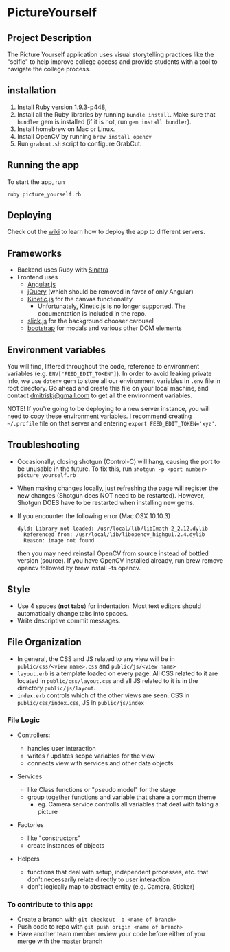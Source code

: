 PictureYourself
===============

## Project Description
The Picture Yourself application uses visual storytelling practices like the "selfie" to help improve college access and provide students with a tool to navigate the college process.

## installation

1. Install Ruby version 1.9.3-p448,
2. Install all the Ruby libraries by running `bundle install`. Make sure that `bundler` gem is installed (if it is not, run `gem install bundler`).
3. Install homebrew on Mac or Linux.
4. Install OpenCV by running `brew install opencv`
5. Run `grabcut.sh` script to configure GrabCut.

## Running the app

To start the app, run

```
ruby picture_yourself.rb
```

## Deploying

Check out the [wiki](https://github.com/berkeleygamelab/PictureYourself/wiki) to learn how to deploy the app to different servers.

## Frameworks

  - Backend uses Ruby with [Sinatra](http://www.sinatrarb.com/)
  - Frontend uses
    - [Angular.js](https://angularjs.org/)
    - [jQuery](https://jquery.com/) (which should be removed in favor of only Angular)
    - [Kinetic.js](http://kineticjs.com/) for the canvas functionality
      - Unfortunately, Kinetic.js is no longer supported. The documentation is included in the repo.
    - [slick.js](http://kenwheeler.github.io/slick/) for the background chooser carousel
    - [bootstrap](http://getbootstrap.com/) for modals and various other DOM elements

## Environment variables
You will find, littered throughout the code, reference to environment variables (e.g. `ENV["FEED_EDIT_TOKEN"]`). In order to avoid leaking private info, we use
`dotenv` gem to store all our environment variables in `.env` file in root directory. Go ahead and create this file on your local machine, and contact
dmitriskj@gmail.com to get all the environment variables.

NOTE! If you're going to be deploying to a new server instance, you will need to
copy these environment variables. I recommend creating `~/.profile` file on that
server and entering `export FEED_EDIT_TOKEN='xyz'`.

## Troubleshooting
- Occasionally, closing shotgun (Control-C) will hang, causing the port to be unusable in the future. To fix this, run `shotgun -p <port number> picture_yourself.rb`
- When making changes locally, just refreshing the page will register the new changes (Shotgun does NOT need to be restarted). However, Shotgun DOES have to be restarted when installing new gems.
- If you encounter the following error (Mac OSX 10.10.3)

  ```
  dyld: Library not loaded: /usr/local/lib/libImath-2_2.12.dylib
    Referenced from: /usr/local/lib/libopencv_highgui.2.4.dylib
    Reason: image not found
  ```
  then you may need reinstall OpenCV from source instead of bottled version (source). If you have OpenCV installed already, run   brew remove opencv followed by brew install -fs opencv.


## Style
- Use 4 spaces (**not tabs**) for indentation. Most text editors should automatically change tabs into spaces.
- Write descriptive commit messages.


## File Organization
  - In general, the CSS and JS related to any view will be in `public/css/<view name>.css` and `public/js/<view name>`
  - `layout.erb` is a template loaded on every page. All CSS related to it are located in `public/css/layout.css` and all JS related to it is in the directory `public/js/layout`.
  - `index.erb` controls which of the other views are seen. CSS in `public/css/index.css`, JS in `public/js/index`

### File Logic

  - Controllers:
    - handles user interaction
    - writes / updates scope variables for the view
    - connects view with services and other data objects

  - Services
    - like Class functions or "pseudo model" for the stage
    - group together functions and variable that share a common theme
        - eg. Camera service controlls all variables that deal with taking a picture

  - Factories
    - like "constructors"
    - create instances of objects

  - Helpers
    - functions that deal with setup, independent processes, etc. that don't necessarily relate directly to user interaction
    - don't logically map to abstract entity (e.g. Camera, Sticker)



### To contribute to this app:

- Create a branch with `git checkout -b <name of branch>`
- Push code to repo with `git push origin <name of branch>`
- Have another team member review your code before either of you merge with the master branch
